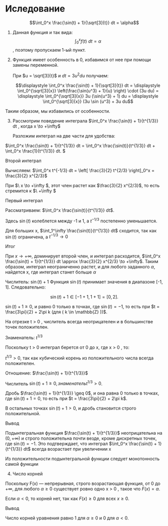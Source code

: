 # Иследование 

$$\int_0^x \frac{\sin(t) + 1}{\sqrt[3]{t}} dt = \alpha$$

1)  Данная функция и так вида: $$\int_0^x f(t) \ dt = \alpha$$, поэтому пропускаем 1-ый пункт.

   2) Функция имеет особенность в 0, избавимся от нее при помощи замены переменной.
   
      
      При $u = \sqrt[3]{t}$ и $dt = 3u^2 du$ получаем:


      $$\displaystyle \int_0^x \frac{\sin(t) + 1}{\sqrt[3]{t}} dt = \displaystyle \int_0^{\sqrt[3]{x}} \left(\frac{\sin(u^3) + 1}{u} \right) \cdot (3u du) = \displaystyle \int_0^{\sqrt[3]{x}} 3u (\sin(u^3) + 1) du = \displaystyle \int_0^{\sqrt[3]{x}} (3u \sin (u^3) + 3u du$$

Таким образом, мы избавились от особенности.

3) Рассмотрим поведение интеграла $\int_0^x \frac{\sin(t) + 1}{t^{1/3}} dt ,  когда  x \to +\infty$

   Разложим интеграл на две части для удобства:

$\int_0^x \frac{\sin(t) + 1}{t^{1/3}}  dt = \int_0^x \frac{\sin(t)}{t^{1/3}}  dt + \int_0^x \frac{1}{t^{1/3}}  dt. $

Второй интеграл

Вычисляем: $\int_0^x t^{-1/3}  dt = \left[ \frac{3}{2} t^{2/3} \right]_0^x = \frac{3}{2} x^{2/3}$



При $\ x \to +\infty \$, этот член растет как $\frac{3}{2} x^{2/3}$, то есть стремится к $\ +\infty \$




Первый интеграл

Рассматриваем: $\int_0^x \frac{\sin(t)}{t^{1/3}}  dt$.

Здесь $\sin(t)$ колеблется между -1 и 1, а $t^{-1/3}$ постепенно уменьшается.

Для больших x, $\int_1^\infty \frac{\sin(t)}{t^{1/3}}  dt$ сходится, так как $\sin(t)$ ограничена, а $t^{-1/3} \to 0$

Итог

При $x \to +\infty$, доминирует второй член, и интеграл расходится, $\int_0^x \frac{\sin(t) + 1}{t^{1/3}}  dt \approx \frac{3}{2} x^{2/3} \to +\infty$. Таким образом, интеграл неограниченно растет, и для любого заданного $\alpha$, найдется x, где интеграл станет больше $\alpha$


 Числитель: $\sin(t) + 1$
 Функция $\sin(t)$ принимает значения в диапазоне [-1, 1]. Следовательно:

$$ \sin(t) + 1 \in [-1 + 1, 1 + 1] = [0, 2]. $$

$\sin(t) + 1 \geq 0$, и равно 0 только в точках, где $\sin(t) = -1$, то есть при $t = \frac{3\pi}{2} + 2\pi k (для ( k \in \mathbb{Z} ))$.

На отрезке t > 0 , числитель всегда неотрицателен и в большинстве точек положителен.

Знаменатель: $t^{1/3}$

Поскольку t > 0 интеграл берется от 0 до  x, где x > 0 , то:

$t^{1/3} > 0$, так как кубический корень из положительного числа всегда положителен.

 Отношение: $\frac{\sin(t) + 1}{t^{1/3}}$

Числитель $\sin(t) + 1 \geq 0, знаменатель t^{1/3} > 0$.

Дробь $\frac{\sin(t) + 1}{t^{1/3}} \geq 0$, и она равна 0 только в точках, где $\sin(t) + 1 = 0$, то есть при $t = \frac{3\pi}{2} + 2\pi k$.

В остальных точках $\sin(t) + 1 > 0$, и дробь становится строго положительной.

Вывод

Подынтегральная функция $\frac{\sin(t) + 1}{t^{1/3}}$ неотрицательна на $(0, +\infty)$ и строго положительна почти везде, кроме дискретных точек, где $\sin(t) = -1$. Это подтверждает, что интеграл $\int_0^x \frac{\sin(t) + 1}{t^{1/3}}  dt$ всегда возрастает при увеличении x 

Из положительности подынтегральной функции следует монотонность самой функции


4) Число корней

Поскольку F(x) — непрерывная, строго возрастающая функция, от 0 до $+\infty$, для любого $\alpha \geq 0$ существует ровно одно x > 0 , такое что $F(x) = \alpha$.

Если $\alpha < 0$, то корней нет, так как $F(x) \geq 0$ для всех $x \geq 0$.

Вывод

Число корней уравнения равно 1 для $\alpha \geq 0$ и 0 для $\alpha < 0$.














